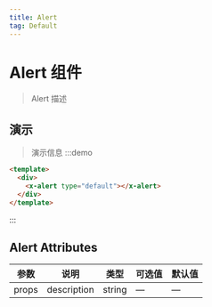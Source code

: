 ```yaml
---
title: Alert
tag: Default
---
```


# Alert 组件

> Alert 描述

## 演示

> 演示信息
:::demo

```html
<template>
  <div>
    <x-alert type="default"></x-alert>
  </div>
</template>
```

:::

## Alert Attributes

| 参数    |  说明  | 类型   | 可选值 | 默认值   |
| ------  | ------ | ---- | ------ | ----    |
| props  |  description |  string  |  —  |  —
